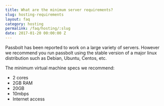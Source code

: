 ```yaml
---
title: What are the minimum server requirements?
slug: hosting-requirements
layout: faq
category: hosting
permalink: /faq/hosting/:slug
date: 2017-01-20 00:00:00 Z
---
```

Passbolt has been reported to work on a large variety of servers.
However we recommend you run passbolt using the stable version of a major linux distribution such as Debian,
Ubuntu, Centos, etc.

The minimum virtual machine specs we recommend:
- 2 cores
- 2GB RAM
- 20GB
- 10mbps 
- Internet access
